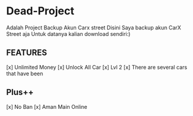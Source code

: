 # Dead-Project
Adalah Project Backup Akun Carx street 
Disini Saya backup akun CarX Street aja Untuk datanya kalian download sendiri:)
## FEATURES  
[x] Unlimited Money
[x] Unlock All Car
[x] Lvl 2
[x] There are several cars that have been 
## Plus++
[x] No Ban
[x] Aman Main Online
